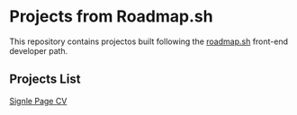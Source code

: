 # Projects from Roadmap.sh
This repository contains projectos built following the [roadmap.sh](https://roadmap.sh/) front-end developer path.

## Projects List
[Signle Page CV](https://roadmap.sh/projects/single-page-cv)
